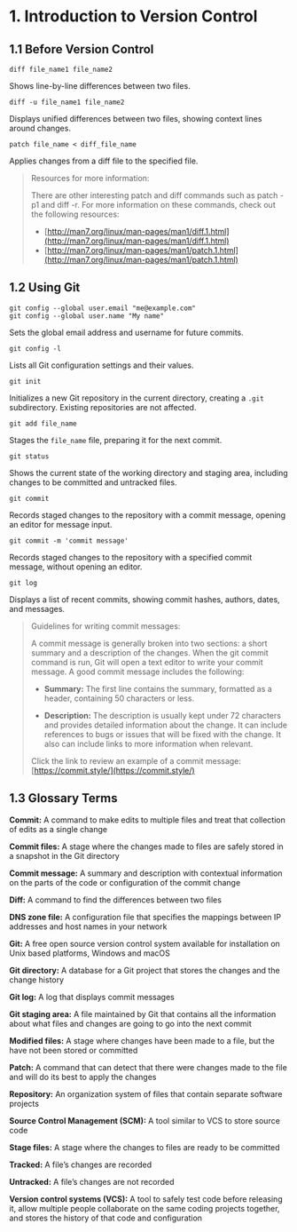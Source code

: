 # 1. Introduction to Version Control
## 1.1 Before Version Control
```
diff file_name1 file_name2
```
Shows line-by-line differences between two files.

```
diff -u file_name1 file_name2
```
Displays unified differences between two files, showing context lines around changes.

```
patch file_name < diff_file_name
```
Applies changes from a diff file to the specified file.

> Resources for more information:
> 
> There are other interesting patch and diff commands such as patch -p1 and diff -r. For more information on these commands, check out the following resources:
> -   [http://man7.org/linux/man-pages/man1/diff.1.html](http://man7.org/linux/man-pages/man1/diff.1.html)
> -   [http://man7.org/linux/man-pages/man1/patch.1.html](http://man7.org/linux/man-pages/man1/patch.1.html)

## 1.2 Using Git
```
git config --global user.email "me@example.com"
git config --global user.name "My name"
```
Sets the global email address and username for future commits.

```
git config -l
```
Lists all Git configuration settings and their values.

```
git init
```
Initializes a new Git repository in the current directory, creating a `.git` subdirectory. Existing repositories are not affected.

```
git add file_name
```
Stages the `file_name` file, preparing it for the next commit.

```
git status
```
Shows the current state of the working directory and staging area, including changes to be committed and untracked files.

```
git commit
```
Records staged changes to the repository with a commit message, opening an editor for message input.

```
git commit -m 'commit message'
```
Records staged changes to the repository with a specified commit message, without opening an editor.

```
git log
```
Displays a list of recent commits, showing commit hashes, authors, dates, and messages.

> Guidelines for writing commit messages:
> 
> A commit message is generally broken into two sections: a short summary and a description of the changes. When the git commit command is run, Git will open a text editor to write your commit message. A good commit message includes the following:
> 
> - **Summary:** The first line contains the summary, formatted as a header, containing 50 characters or less.
> 
> - **Description:** The description is usually kept under 72 characters and provides detailed information about the change. It can include references to bugs or issues that will be fixed with the change. It also can include links to more information when relevant.
>
> Click the link to review an example of a commit message: [https://commit.style/](https://commit.style/)

## 1.3 Glossary Terms
**Commit:** A command to make edits to multiple files and treat that collection of edits as a single change

**Commit files:** A stage where the changes made to files are safely stored in a snapshot in the Git directory

**Commit message:** A summary and description with contextual information on the parts of the code or configuration of the commit change

**Diff:** A command to find the differences between two files

**DNS zone file:** A configuration file that specifies the mappings between IP addresses and host names in your network

**Git:** A free open source version control system available for installation on Unix based platforms, Windows and macOS

**Git directory:** A database for a Git project that stores the changes and the change history

**Git log:** A log that displays commit messages

**Git staging area:** A file maintained by Git that contains all the information about what files and changes are going to go into the next commit

**Modified files:** A stage where changes have been made to a file, but the have not been stored or committed

**Patch:** A command that can detect that there were changes made to the file and will do its best to apply the changes

**Repository:** An organization system of files that contain separate software projects

**Source Control Management (SCM):** A tool similar to VCS to store source code

**Stage files:** A stage where the changes to files are ready to be committed

**Tracked:** A file’s changes are recorded

**Untracked:** A file’s changes are not recorded

**Version control systems (VCS):** A tool to safely test code before releasing it, allow multiple people collaborate on the same coding projects together, and stores the history of that code and configuration
